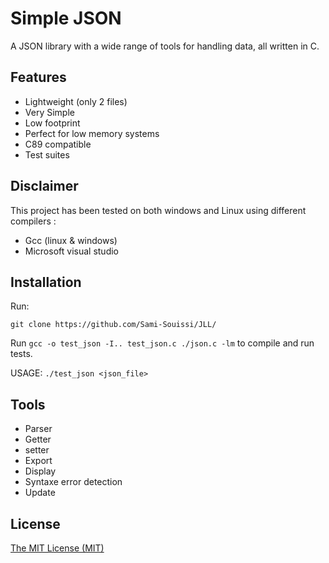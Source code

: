 # Simple JSON
A JSON library with a wide range of tools for handling data, all written in C.

## Features
* Lightweight (only 2 files)
* Very Simple 
* Low footprint
* Perfect for low memory systems
* C89 compatible
* Test suites

## Disclaimer
This project has been tested on both windows and Linux using different compilers :
* Gcc (linux & windows)
* Microsoft visual studio 


## Installation
Run:
```
git clone https://github.com/Sami-Souissi/JLL/
```

Run 
```gcc -o test_json -I.. test_json.c ./json.c -lm``` 
to compile and run tests.

USAGE: 
```./test_json <json_file>``` 

## Tools

* Parser
* Getter
* setter
* Export
* Display
* Syntaxe error detection
* Update




## License
[The MIT License (MIT)](http://opensource.org/licenses/mit-license.php)
